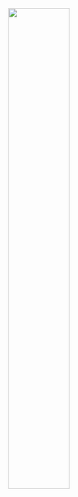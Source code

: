 <main>
  <a href="https://github.com/whjin/docs">
    <img align="left"
      src="https://github-readme-stats.vercel.app/api/top-langs/?username=whjin&layout=compact&theme=radical"
      width="50%"
      style="float: left;" />
  </a>
  <a href="https://github.com/whjin/docs">
    <img align="left"
      src="https://github-readme-stats.vercel.app/api?username=whjin&count_private=true&show_icons=true&theme=radical"
      width="50%" style="float: right;/>
  </a>
</main>
